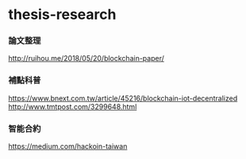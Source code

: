 # thesis-research
### 論文整理

http://ruihou.me/2018/05/20/blockchain-paper/

### 補點科普
https://www.bnext.com.tw/article/45216/blockchain-iot-decentralized
http://www.tmtpost.com/3299648.html

### 智能合約
https://medium.com/hackoin-taiwan
